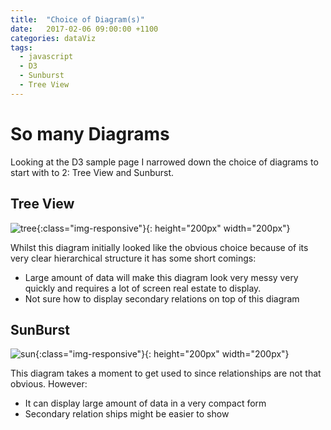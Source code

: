 ```yaml
---
title:  "Choice of Diagram(s)"
date:   2017-02-06 09:00:00 +1100
categories: dataViz
tags:
  - javascript
  - D3
  - Sunburst
  - Tree View
---
```


# So many Diagrams 

Looking at the D3 sample page I narrowed down the choice of diagrams to start with to 2: Tree View and Sunburst.

## Tree View
![tree](/images/tree.png){:class="img-responsive"}{: height="200px" width="200px"}

Whilst this diagram initially looked like the obvious choice because of its very clear hierarchical structure it has some short comings:
* Large amount of data will make this diagram look very messy very quickly and requires a lot of screen real estate to display.
* Not sure how to display secondary relations on top of this diagram

## SunBurst
![sun](/images/SunBurst.png){:class="img-responsive"}{: height="200px" width="200px"}

This diagram takes a moment to get used to since relationships are not that obvious. However:
* It can display large amount of data in a very compact form
* Secondary relation ships might be easier to show
